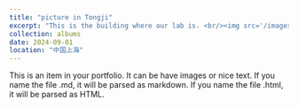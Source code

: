```yaml
---
title: "picture in Tongji"
excerpt: "This is the building where our lab is. <br/><img src='/images/jishilou.jpg'><img src='/images/500x300.png'>"
collection: albums
date: 2024-09-01
location: "中国上海"
---
```


This is an item in your portfolio. It can be have images or nice text. If you name the file .md, it will be parsed as markdown. If you name the file .html, it will be parsed as HTML. 
